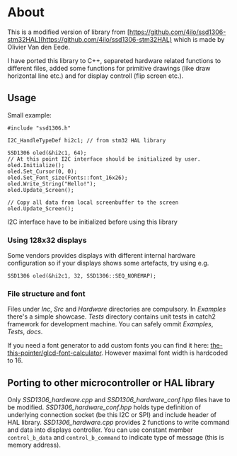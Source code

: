 # About 
This is a modified version of library from [https://github.com/4ilo/ssd1306-stm32HAL](https://github.com/4ilo/ssd1306-stm32HAL) which is made by Olivier Van den Eede.

I have ported this library to C++, separeted hardware related functions to different files, added some functions for primitive drawings (like draw horizontal line etc.) 
and for display controll (flip screen etc.). 

## Usage

Small example:

```
#include "ssd1306.h"

I2C_HandleTypeDef hi2c1; // from stm32 HAL library

SSD1306 oled(&hi2c1, 64);
// At this point I2C interface should be initialized by user.
oled.Initialize();
oled.Set_Cursor(0, 0);
oled.Set_Font_size(Fonts::font_16x26);
oled.Write_String("Hello!");
oled.Update_Screen();

// Copy all data from local screenbuffer to the screen
oled.Update_Screen();
```
I2C interface have to be initialized before using this library

### Using 128x32 displays

Some vendors provides displays with different internal hardware configuration so if your displays shows some artefacts, try using e.g.
```
SSD1306 oled(&hi2c1, 32, SSD1306::SEQ_NOREMAP);
```
### File structure and font

Files under *Inc*, *Src* and *Hardware* directories are compulsory. In *Examples* there's a simple showcase. *Tests* directory contains unit tests in catch2 framework for development machine. 
You can safely ommit *Examples*, *Tests*, *docs*.

If you need a font generator to add custom fonts you can find it here: [the-this-pointer/glcd-font-calculator](https://github.com/the-this-pointer/glcd-font-calculator).
However maximal font width is hardcoded to 16.

## Porting to other microcontroller or HAL library

Only *SSD1306_hardware.cpp* and *SSD1306_hardware_conf.hpp* files have to be modified. 
*SSD1306_hardware_conf.hpp* holds type definition of underlying connection socket (be this I2C or SPI) and include header of HAL library.
*SSD1306_hardware.cpp* provides 2 functions to write command and data into displays controller. You can use constant member `control_b_data` and
`control_b_command` to indicate type of message (this is memory address). 

